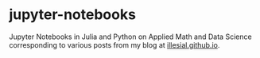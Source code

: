 # jupyter-notebooks
Jupyter Notebooks in Julia and Python on Applied Math and Data Science corresponding to various posts from my blog at [illesial.github.io](https://illesial.github.io).

